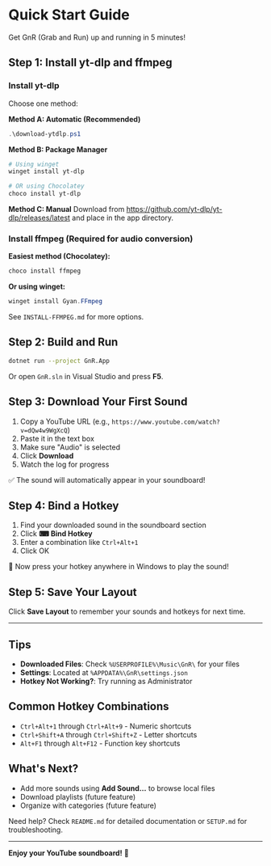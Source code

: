 # Quick Start Guide

Get GnR (Grab and Run) up and running in 5 minutes!

## Step 1: Install yt-dlp and ffmpeg

### Install yt-dlp

Choose one method:

**Method A: Automatic (Recommended)**
```powershell
.\download-ytdlp.ps1
```

**Method B: Package Manager**
```powershell
# Using winget
winget install yt-dlp

# OR using Chocolatey
choco install yt-dlp
```

**Method C: Manual**
Download from https://github.com/yt-dlp/yt-dlp/releases/latest and place in the app directory.

### Install ffmpeg (Required for audio conversion)

**Easiest method (Chocolatey):**
```powershell
choco install ffmpeg
```

**Or using winget:**
```powershell
winget install Gyan.FFmpeg
```

See `INSTALL-FFMPEG.md` for more options.

## Step 2: Build and Run

```bash
dotnet run --project GnR.App
```

Or open `GnR.sln` in Visual Studio and press **F5**.

## Step 3: Download Your First Sound

1. Copy a YouTube URL (e.g., `https://www.youtube.com/watch?v=dQw4w9WgXcQ`)
2. Paste it in the text box
3. Make sure "Audio" is selected
4. Click **Download**
5. Watch the log for progress

✅ The sound will automatically appear in your soundboard!

## Step 4: Bind a Hotkey

1. Find your downloaded sound in the soundboard section
2. Click **⌨ Bind Hotkey**
3. Enter a combination like `Ctrl+Alt+1`
4. Click OK

🎵 Now press your hotkey anywhere in Windows to play the sound!

## Step 5: Save Your Layout

Click **Save Layout** to remember your sounds and hotkeys for next time.

---

## Tips

- **Downloaded Files**: Check `%USERPROFILE%\Music\GnR\` for your files
- **Settings**: Located at `%APPDATA%\GnR\settings.json`
- **Hotkey Not Working?**: Try running as Administrator

## Common Hotkey Combinations

- `Ctrl+Alt+1` through `Ctrl+Alt+9` - Numeric shortcuts
- `Ctrl+Shift+A` through `Ctrl+Shift+Z` - Letter shortcuts
- `Alt+F1` through `Alt+F12` - Function key shortcuts

## What's Next?

- Add more sounds using **Add Sound…** to browse local files
- Download playlists (future feature)
- Organize with categories (future feature)

Need help? Check `README.md` for detailed documentation or `SETUP.md` for troubleshooting.

---

**Enjoy your YouTube soundboard!** 🎵

